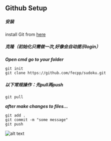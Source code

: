 ## Github Setup
##### 安装
install Git from [here](https://git-scm.com/book/en/v2/Getting-Started-Installing-Git)

##### 克隆（初始化只需做一次,好像会自动提示login）
***Open cmd***
***go to your folder***
```
git init
git clone https://github.com/fecpp/sudoku.git
```

##### 以下常规操作：先pull再push
```
git pull
```
***after make changes to files...***
```
git add .
git commit -m "some message"
git push
```

![alt text](https://i.stack.imgur.com/nWYnQ.png)
